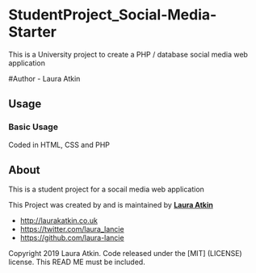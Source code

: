 # StudentProject_Social-Media-Starter
This is a University project to create a PHP / database social media web application 

#Author - Laura Atkin 

## Usage

### Basic Usage

Coded in HTML, CSS and PHP

## About

This is a student project for a socail media web application

This Project was created by and is maintained by **[Laura Atkin](http://laurakatkin.co.uk/)**
* http://laurakatkin.co.uk
* https://twitter.com/laura_lancie
* https://github.com/laura-lancie


Copyright 2019 Laura Atkin. Code released under the [MIT] (LICENSE) license. This READ ME must be included. 
